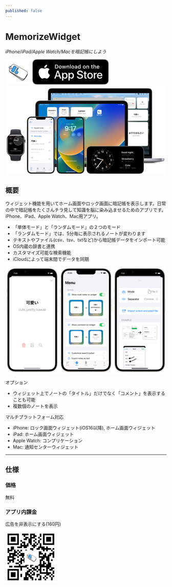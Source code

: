 ```yaml
---
published: false
---
```


<h1 translate="no">MemorizeWidget</h1>

_iPhone/iPad/Apple Watch/Macを暗記帳にしよう_

<img src="icon.png" width="80">

<a href="https://apps.apple.com/app/id1644276262" target="blank">
  <img src="appstore_badge.svg">
</a>

<img src="top1200w.png" width="600">

概要
----------
ウィジェット機能を用いてホーム画面やロック画面に暗記帳を表示します。日常の中で暗記帳をたくさんチラ見して知識を脳に染み込ませるためのアプリです。iPhone、iPad、Apple Watch、Mac用アプリ。

- 「単体モード」と「ランダムモード」の２つのモード
- 「ランダムモード」では、5分毎に表示されるノートが変わります
- テキストやファイル(csv、tsv、txtなど)から暗記帳データをインポート可能
- OS内蔵の辞書と連携
- カスタマイズ可能な検索機能
- iCloudによって端末間でデータを同期

<img src="screenshot1200w.png" width="600">

オプション

- ウィジェット上でノートの「タイトル」だけでなく「コメント」を表示することも可能
- 複数個のノートを表示


マルチプラットフォーム対応

- iPhone: ロック画面ウィジェット(iOS16以降), ホーム画面ウィジェット
- iPad: ホーム画面ウィジェット
- Apple Watch: コンプリケーション
- Mac: 通知センターウィジェット

* * *

仕様
-------
### 価格
無料

### アプリ内課金
広告を非表示にする(160円)

<a href="https://apps.apple.com/app/id1644276262" target="blank">
  <img src="qr-code.jpg" width="160">
</a>
